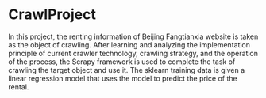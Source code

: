 # CrawlProject
In this project, the renting information of Beijing Fangtianxia website is taken as the object of crawling. After learning and analyzing the implementation principle of current crawler technology, crawling strategy, and the operation of the process, the Scrapy framework is used to complete the task of crawling the target object and use it. The sklearn training data is given a linear regression model that uses the model to predict the price of the rental.
